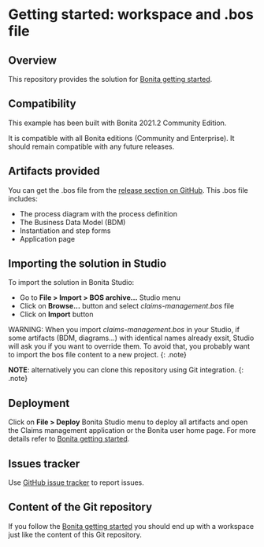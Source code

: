 # Getting started: workspace and .bos file

## Overview
This repository provides the solution for [Bonita getting started](https://documentation.bonitasoft.com/bonita/latest/getting-started-index).

## Compatibility
This example has been built with Bonita 2021.2 Community Edition.

It is compatible with all Bonita editions (Community and Enterprise).
It should remain compatible with any future releases.

## Artifacts provided
You can get the .bos file from the [release section on GitHub](https://github.com/Bonitasoft-Community/getting-started-tutorial/releases/latest). This .bos file includes:
* The process diagram with the process definition
* The Business Data Model (BDM)
* Instantiation and step forms
* Application page

## Importing the solution in Studio
To import the solution in Bonita Studio:
* Go to **File > Import > BOS archive...** Studio menu
* Click on **Browse...** button and select _claims-management.bos_ file
* Click on **Import** button

WARNING: When you import _claims-management.bos_ in your Studio, if some artifacts (BDM, diagrams...) with identical names already exsit, Studio will ask you if you want to override them. To avoid that, you probably want to import the bos file content to a new project.
{: .note}

**NOTE**: alternatively you can clone this repository using Git integration.
{: .note}

## Deployment
Click on **File > Deploy** Bonita Studio menu to deploy all artifacts and open the Claims management application or the Bonita user home page. For more details refer to [Bonita getting started](https://documentation.bonitasoft.com/bonita/latest/getting-started-index).

## Issues tracker
Use [GitHub issue tracker](https://github.com/Bonitasoft-Community/getting-started-turorial/issues) to report issues.

## Content of the Git repository
If you follow the [Bonita getting started](https://documentation.bonitasoft.com/bonita/latest/getting-started-index) you should end up with a workspace just like the content of this Git repository.

